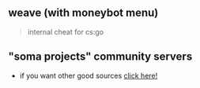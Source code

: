 ## weave (with moneybot menu)
> internal cheat for cs:go

## "soma projects" community servers

- if you want other good sources [click here!](https://discord.gg/np3qN9sjCb)
